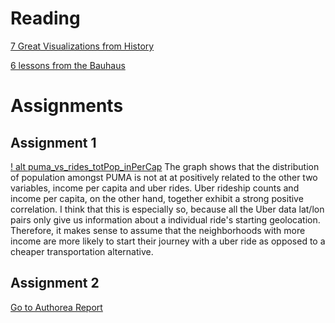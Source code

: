 
# Reading
[7 Great Visualizations from History](http://data-informed.com/7-great-visualizations-history)

[6 lessons from the Bauhaus](http://blog.visual.ly/six-lessons-from-the-bauhaus-masters-of-the-persuasive-graphic)

# Assignments
## Assignment 1

[! alt puma_vs_rides_totPop_inPerCap](./puma_vs_rides_totPop_inPerCap.jpeg)
The graph shows that the distribution of population amongst PUMA is not at at positively related to the other two variables, income per capita and uber rides. Uber rideship counts and income per capita, on the other hand, together exhibit a strong positive correlation. I think that this is especially so, because all the Uber data lat/lon pairs only give us information about a individual ride's starting geolocation. Therefore, it makes sense to assume that the neighborhoods with more income are more likely to start their journey with a uber ride as opposed to a cheaper transportation alternative.
## Assignment 2
[Go to Authorea Report](https://www.authorea.com/335980/EVyJLXyvBMRJkZddsXEp9Q)